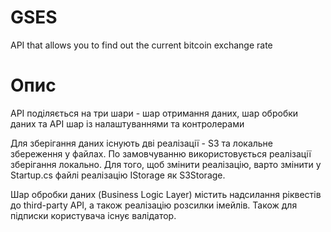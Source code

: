 # GSES
API that allows you to find out the current bitcoin exchange rate


# Опис
API поділяється на три шари - шар отримання даних, шар обробки даних та API шар із налаштуваннями та контролерами

Для зберігання даних існують дві реалізації - S3 та локальне збереження у файлах. По замовчуванню використовується реалізації зберігання локально. Для того, щоб змінити реалізацію, варто змінити у Startup.cs файлі реалізацію IStorage як S3Storage.

Шар обробки даних (Business Logic Layer) містить надсилання ріквестів до third-party API, а також реалізацію розсилки імейлів. Також для підписки користувача існує валідатор.
